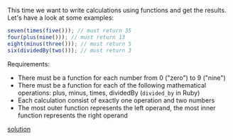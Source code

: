 This time we want to write calculations using functions and get the results. Let's have a look at some examples:

```javascript
seven(times(five())); // must return 35
four(plus(nine())); // must return 13
eight(minus(three())); // must return 5
six(dividedBy(two())); // must return 3
```

Requirements:

* There must be a function for each number from 0 ("zero") to 9 ("nine")
* There must be a function for each of the following mathematical operations: plus, minus, times, dividedBy (`divided_by` in Ruby)
* Each calculation consist of exactly one operation and two numbers
* The most outer function represents the left operand, the most inner function represents the right operand

[solution](../solution/Calculating\%20with\%20Functions.js)